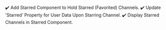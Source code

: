 :heavy_check_mark: Add Starred Component to Hold Starred (Favorited) Channels.
:heavy_check_mark: Update 'Starred' Property for User Data Upon Starring Channel.
:heavy_check_mark: Display Starred Channels in Starred Component.
